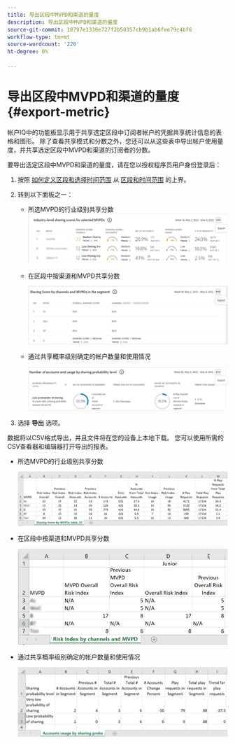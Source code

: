 ```yaml
---
title: 导出区段中MVPD和渠道的量度
description: 导出区段中MVPD和渠道的量度
source-git-commit: 18797e1336e727f2b50357cb9b1ab6fee79c4bf6
workflow-type: tm+mt
source-wordcount: '220'
ht-degree: 0%

---
```



# 导出区段中MVPD和渠道的量度 {#export-metric}

帐户IQ中的功能板显示用于共享选定区段中订阅者帐户的凭据共享统计信息的表格和图形。 除了查看共享模式和分数之外，您还可以从这些表中导出帐户使用量度，并共享选定区段中MVPD和渠道的订阅者的分数。

要导出选定区段中MVPD和渠道的量度，请在您以授权程序员用户身份登录后：

1. 按照 [如何定义区段和选择时间范围](/help/AccountIQ/howto-select-segment-timeframe.md) 从 [区段和时间范围](/help/AccountIQ/segments-timeframe.md) 的上界。

1. 转到以下面板之一：

   * 所选MVPD的行业级别共享分数
      ![](assets/ind-sharpanel-export-option.png)

   * 在区段中按渠道和MVPD共享分数

      ![](assets/sharscorepanel-export-option.png)

   * 通过共享概率级别确定的帐户数量和使用情况

      ![](assets/usage-panel-export-option.png)

1. 选择 **导出** 选项。

数据将以CSV格式导出，并且文件将在您的设备上本地下载。 您可以使用所需的CSV查看器和编辑器打开导出的报表。

* 所选MVPD的行业级别共享分数

   ![](assets/export-ind-sharing-score.png)

* 在区段中按渠道和MVPD共享分数

   ![](assets/export-risk-index-by-mvpdchannels.png)

* 通过共享概率级别确定的帐户数量和使用情况

   ![](assets/export-acc-usage.png)

